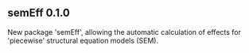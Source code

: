 ## semEff 0.1.0
New package 'semEff', allowing the automatic calculation of effects for
'piecewise' structural equation models (SEM).
